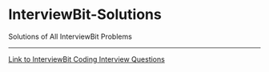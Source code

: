 # InterviewBit-Solutions
Solutions of All InterviewBit Problems
<br>
<hr>
<a href="https://www.interviewbit.com/coding-interview-questions/">Link to InterviewBit Coding Interview Questions</a>
